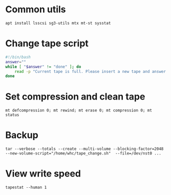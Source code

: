 # Common utils
`apt install lsscsi sg3-utils mtx mt-st sysstat`

# Change tape script
```bash
#!/bin/bash
answer=""
while [ "$answer" != "done" ]; do
    read -p "Current tape is full. Please insert a new tape and answer 'done' to continue or press Ctrl+C to stop >> " answer
done

```

# Set compression and clean tape
`mt defcompression 0; mt rewind; mt erase 0; mt compression 0; mt status`

# Backup
`tar --verbose --totals --create --multi-volume --blocking-factor=2048 --new-volume-script="/home/whc/tape_change.sh"  --file=/dev/nst0 ...`

# View write speed
`tapestat --human 1`

